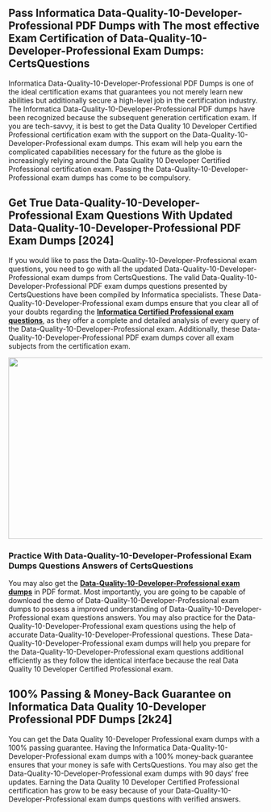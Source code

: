 <h2>Pass Informatica Data-Quality-10-Developer-Professional PDF Dumps with The most effective Exam Certification of Data-Quality-10-Developer-Professional Exam Dumps: CertsQuestions</h2>
<p>Informatica Data-Quality-10-Developer-Professional PDF Dumps is one of the ideal certification exams that guarantees you not merely learn new abilities but additionally secure a high-level job in the certification industry. The Informatica Data-Quality-10-Developer-Professional PDF dumps have been recognized because the subsequent generation certification exam. If you are tech-savvy, it is best to get the Data Quality 10 Developer Certified Professional certification exam with the support on the Data-Quality-10-Developer-Professional exam dumps. This exam will help you earn the complicated capabilities necessary for the future as the globe is increasingly relying around the Data Quality 10 Developer Certified Professional certification exam. Passing the Data-Quality-10-Developer-Professional exam dumps has come to be compulsory.</p>
<h2>Get True Data-Quality-10-Developer-Professional Exam Questions With Updated Data-Quality-10-Developer-Professional PDF Exam Dumps [2024]</h2>
<p>If you would like to pass the Data-Quality-10-Developer-Professional exam questions, you need to go with all the updated Data-Quality-10-Developer-Professional exam dumps from CertsQuestions. The valid Data-Quality-10-Developer-Professional PDF exam dumps questions presented by CertsQuestions have been compiled by Informatica specialists. These Data-Quality-10-Developer-Professional exam dumps ensure that you clear all of your doubts regarding the <strong><a href="https://www.certsquestions.com/informatica-certified-professional-certification.html">Informatica Certified Professional exam questions</a></strong>, as they offer a complete and detailed analysis of every query of the Data-Quality-10-Developer-Professional exam. Additionally, these Data-Quality-10-Developer-Professional PDF exam dumps cover all exam subjects from the certification exam.</p>
<p><img style="display: block; margin-left: auto; margin-right: auto;" src="https://i.imgur.com/53zZ4Bb.png" alt="" width="720" height="360" /></p>
<h3>Practice With Data-Quality-10-Developer-Professional Exam Dumps Questions Answers of CertsQuestions</h3>
<p>You may also get the <a href="https://www.certsquestions.com/Data-Quality-10-Developer-Professional-pdf-dumps.html"><strong>Data-Quality-10-Developer-Professional exam dumps</strong></a> in PDF format. Most importantly, you are going to be capable of download the demo of Data-Quality-10-Developer-Professional exam dumps to possess a improved understanding of Data-Quality-10-Developer-Professional exam questions answers. You may also practice for the Data-Quality-10-Developer-Professional exam questions using the help of accurate Data-Quality-10-Developer-Professional questions. These Data-Quality-10-Developer-Professional exam dumps will help you prepare for the Data-Quality-10-Developer-Professional exam questions additional efficiently as they follow the identical interface because the real Data Quality 10 Developer Certified Professional exam.</p>
<h2>100% Passing &amp; Money-Back Guarantee on Informatica Data Quality 10-Developer Professional PDF Dumps [2k24]</h2>
<p>You can get the Data Quality 10-Developer Professional exam dumps with a 100% passing guarantee. Having the Informatica Data-Quality-10-Developer-Professional exam dumps with a 100% money-back guarantee ensures that your money is safe with CertsQuestions. You may also get the Data-Quality-10-Developer-Professional exam dumps with 90 days&rsquo; free updates. Earning the Data Quality 10 Developer Certified Professional certification has grow to be easy because of your Data-Quality-10-Developer-Professional exam dumps questions with verified answers.</p>
